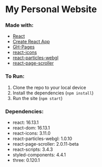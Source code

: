 # My Personal Website

### Made with:
- [React](https://reactjs.org/)
- [Create React App](https://github.com/facebook/create-react-app)
- [GH-Pages](https://www.npmjs.com/package/gh-pages)
- [react-icons](https://www.npmjs.com/package/react-icons)
- [react-particles-webgl](https://www.npmjs.com/package/react-particles-webgl)
- [react-page-scroller](https://www.npmjs.com/package/react-page-scroller)

### To Run:
1) Clone the repo to your local device
2) Install the dependencies (`npm install`)
3) Run the site (`npm start`)

### Dependencies:
- react: 16.13.1
- react-dom: 16.13.1
- react-icons: 3.11.0
- react-particles-webgl: 1.0.10
- react-page-scroller: 2.0.11-beta
- react-scripts: 3.4.3
- styled-components: 4.4.1
- three: 0.120.1